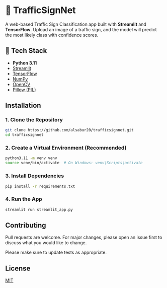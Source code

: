 # 🚦 TrafficSignNet

A web-based Traffic Sign Classification app built with **Streamlit** and **TensorFlow**. Upload an image of a traffic sign, and the model will predict the most likely class with confidence scores.

## 🔧 Tech Stack

- **Python 3.11**
- [Streamlit](https://streamlit.io/)
- [TensorFlow](https://www.tensorflow.org/)
- [NumPy](https://numpy.org/)
- [OpenCV](https://opencv.org/)
- [Pillow (PIL)](https://python-pillow.org/)

## Installation

### 1. Clone the Repository

```bash
git clone https://github.com/alsabur20/trafficsignnet.git
cd trafficsignnet
```

### 2. Create a Virtual Environment (Recommended)
```bash
python3.11 -m venv venv
source venv/bin/activate  # On Windows: venv\Scripts\activate
```

### 3. Install Dependencies
```bash
pip install -r requirements.txt
```
### 4. Run the App
```bash
streamlit run streamlit_app.py
```
## Contributing

Pull requests are welcome. For major changes, please open an issue first
to discuss what you would like to change.

Please make sure to update tests as appropriate.

## License

[MIT](https://choosealicense.com/licenses/mit/)
